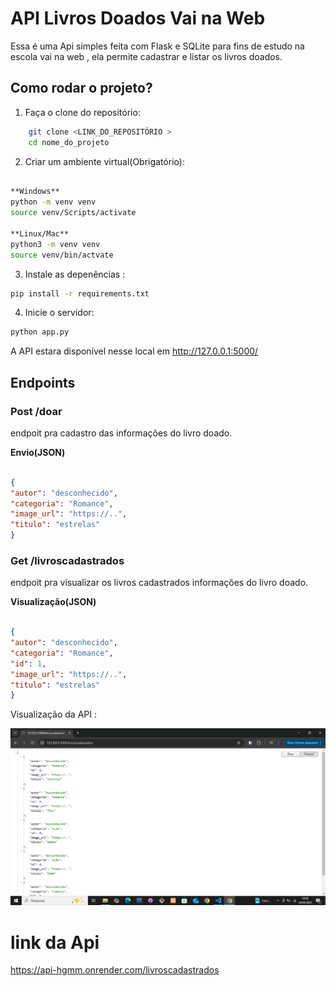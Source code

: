 <!--  É readme ...MD É o marque dal é uma linguagem de marcação -->

<!-- # é um titulo -->
# API Livros Doados Vai na Web

Essa é uma Api simples feita com Flask e SQLite para fins de estudo na escola vai na web , ela permite cadastrar e listar os livros doados.

## Como rodar o projeto?

1. Faça o clone do repositório:

``` bash
    git clone <LINK_DO_REPOSITÓRIO >
    cd nome_do_projeto
```

2. Criar um ambiente virtual(Obrigatório):

```bash

**Windows**
python -m venv venv
source venv/Scripts/activate

**Linux/Mac**
python3 -m venv venv
source venv/bin/actvate
```

3. Instale as depenências :
```bash
pip install -r requirements.txt
```

4. Inicie o servidor:

```bash
python app.py
```
A API estara disponível nesse local em  http://127.0.0.1:5000/

## Endpoints 

### Post /doar

endpoit pra cadastro das informações do livro doado.

**Envio(JSON)**

```json

{
"autor": "desconhecido",
"categoria": "Romance",
"image_url": "https://..",
"titulo": "estrelas"
}
```

### Get /livroscadastrados

endpoit pra visualizar os livros cadastrados informações do livro doado.

**Visualização(JSON)**

```json

{
"autor": "desconhecido",
"categoria": "Romance",
"id": 1,
"image_url": "https://..",
"titulo": "estrelas"
}
```
Visualização da API :

![alt text](image-1.png)


# link da Api

https://api-hgmm.onrender.com/livroscadastrados